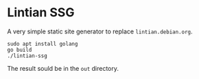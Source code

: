 # Lintian SSG

A very simple static site generator to replace `lintian.debian.org`.

    sudo apt install golang
    go build
    ./lintian-ssg

The result sould be in the `out` directory.
